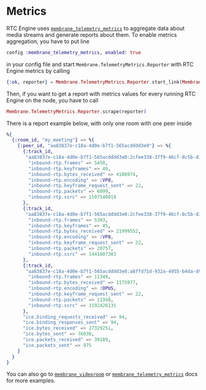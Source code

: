 # Metrics

RTC Engine uses [`membrane_telemetry_metrics`](https://github.com/membraneframework/membrane_telemetry_metrics) to aggregate data about media streams and generate reports about them.
To enable metrics aggregation, you have to put line 
```elixir
config :membrane_telemetry_metrics, enabled: true
```
in your config file and start `Membrane.TelemetryMetrics.Reporter` with RTC Engine metrics by calling
```elixir 
{:ok, reporter} = Membrane.TelemetryMetrics.Reporter.start_link(Membrane.RTC.Engine.Metrics.metrics())
```

Then, if you want to get a report with metrics values for every running RTC Engine on the node, you have to call
```elixir
Membrane.TelemetryMetrics.Reporter.scrape(reporter)
```

There is a report example below, with only one room with one peer inside
```elixir
%{
  {:room_id, "my_meeting"} => %{
    {:peer_id, "aa83837e-c18a-4d0e-b7f1-565acdddd3e0"} => %{
      {:track_id,
       "aa83837e-c18a-4d0e-b7f1-565acdddd3e0:2cfee338-37f9-46cf-8c5b-d3909caa4dce:l"} => %{
        "inbound-rtp.frames" => 5450,
        "inbound-rtp.keyframes" => 46,
        "inbound-rtp.bytes_received" => 4106974,
        "inbound-rtp.encoding" => :VP8,
        "inbound-rtp.keyframe_request_sent" => 22,
        "inbound-rtp.packets" => 6099,
        "inbound-rtp.ssrc" => 1507540019
      },
      {:track_id,
       "aa83837e-c18a-4d0e-b7f1-565acdddd3e0:2cfee338-37f9-46cf-8c5b-d3909caa4dce:m"} => %{
        "inbound-rtp.frames" => 5303,
        "inbound-rtp.keyframes" => 45,
        "inbound-rtp.bytes_received" => 21999552,
        "inbound-rtp.encoding" => :VP8,
        "inbound-rtp.keyframe_request_sent" => 22,
        "inbound-rtp.packets" => 20757,
        "inbound-rtp.ssrc" => 1441607303
      },
      {:track_id,
       "aa83837e-c18a-4d0e-b7f1-565acdddd3e0:a8ffd71d-932a-4955-b4da-d941449aa329:"} => %{
        "inbound-rtp.frames" => 11348,
        "inbound-rtp.bytes_received" => 1175977,
        "inbound-rtp.encoding" => :OPUS,
        "inbound-rtp.keyframe_request_sent" => 22,
        "inbound-rtp.packets" => 11348,
        "inbound-rtp.ssrc" => 3192426135
      },
      "ice.binding_requests_received" => 94,
      "ice.binding_responses_sent" => 94,
      "ice.bytes_received" => 27329251,
      "ice.bytes_sent" => 76030,
      "ice.packets_received" => 39189,
      "ice.packets_sent" => 975
    }
  }
}
```

You can also go to [`membrane_videoroom`](https://github.com/membraneframework/membrane_videoroom) or [`membrane_telemetry_metrics`](https://github.com/membraneframework/membrane_telemetry_metrics) docs for more examples.